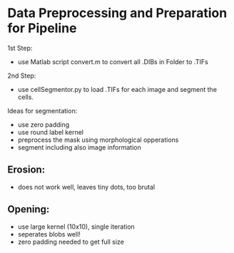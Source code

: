 # Data Preprocessing and Preparation for Pipeline

1st Step:
- use Matlab script convert.m to convert all .DIBs in Folder to .TIFs

2nd Step:
- use cellSegmentor.py to load .TIFs for each image and segment the cells.

Ideas for segmentation:
- use zero padding
- use round label kernel
- preprocess the mask using morphological opperations
- segment including also image information


## Erosion:
- does not work well, leaves tiny dots, too brutal

## Opening:
- use large kernel (10x10), single iteration
- seperates blobs well!
- zero padding needed to get full size